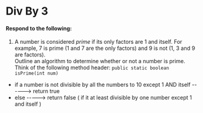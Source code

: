 # Div By 3
#### Respond to the following:

1. A number is considered *prime* if its only factors are 1 and itself. For example, 7 is prime (1 and 7 are the only factors) and 9 is not (1, 3 and 9 are factors).  
Outline an algorithm to determine whether or not a number is prime.  
Think of the following method header:
`public static boolean isPrime(int num)`

  * if a number is not divisible by all the numbers to 10 except 1 AND itself ------> return true
  * else -----> return false ( if it at least divisible by one number except 1 and itself )
